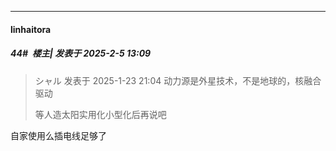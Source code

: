 ﻿
*****

####  linhaitora  
##### 44#         楼主| 发表于 2025-2-5 13:09

<blockquote>シャル 发表于 2025-1-23 21:04
动力源是外星技术，不是地球的，核融合驱动

等人造太阳实用化小型化后再说吧
</blockquote>
自家使用么插电线足够了

